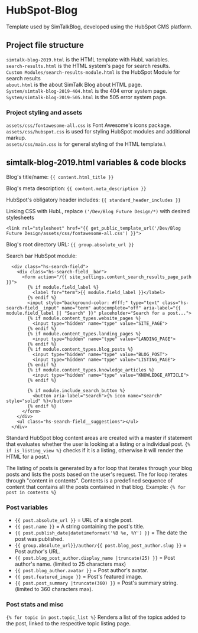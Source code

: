 # HubSpot-Blog

Template used by SimTalkBlog, developed using the HubSpot CMS platform.

## Project file structure

`simtalk-blog-2019.html` is the HTML template with HubL variables.\
`search-results.html` is the HTML system's page for search results.\
`Custom Modules/search-results-module.html` is the HubSpot Module for search results\
`about.html` is the about SimTalk Blog about HTML page.\
`System/simtalk-blog-2019-404.html` is the 404 error system page.\
`System/simtalk-blog-2019-505.html` is the 505 error system page.

### Project styling and assets
`assets/css/fontawesome-all.css` is Font Awesome's icons package.\
`assets/css/hubspot.css` is used for styling HubSpot modules and additional markup.\
`assets/css/main.css` is for general styling of the HTML template.\

## simtalk-blog-2019.html variables & code blocks

Blog's title/name: `{{ content.html_title }}`

Blog's meta description: `{{ content.meta_description }}`

HubSpot's obligatory header includes: `{{ standard_header_includes }}`

Linking CSS with HubL, replace `('/Dev/Blog Future Design/*)` with desired stylesheets

`<link rel="stylesheet" href="{{ get_public_template_url('/Dev/Blog Future Design/assets/css/fontawesome-all.css') }}">`

Blog's root directory URL: `{{ group.absolute_url }}`

Search bar HubSpot module:

```
  <div class="hs-search-field">
    <div class="hs-search-field__bar">
      <form action="/{{ site_settings.content_search_results_page_path }}">
        {% if module.field_label %}
          <label for="term">{{ module.field_label }}</label>
        {% endif %}
        <input style="background-color: #fff;" type="text" class="hs-search-field__input" name="term" autocomplete="off" aria-label="{{ module.field_label || "Search" }}" placeholder="Search for a post...">
        {% if module.content_types.website_pages %}
          <input type="hidden" name="type" value="SITE_PAGE">
        {% endif %}
        {% if module.content_types.landing_pages %}
          <input type="hidden" name="type" value="LANDING_PAGE">
        {% endif %}
        {% if module.content_types.blog_posts %}
          <input type="hidden" name="type" value="BLOG_POST">
          <input type="hidden" name="type" value="LISTING_PAGE">
        {% endif %}
        {% if module.content_types.knowledge_articles %}
          <input type="hidden" name="type" value="KNOWLEDGE_ARTICLE">
        {% endif %}

        {% if module.include_search_button %}
          <button aria-label="Search">{% icon name="search" style="solid" %}</button>
        {% endif %}
      </form>
    </div>
    <ul class="hs-search-field__suggestions"></ul>
  </div>
```

Standard HubSpot blog content areas are created with a master if statement that evaluates whether the user is looking at a listing or a individual post. `{% if is_listing_view %}` checks if it is a listing, otherwise it will render the HTML for a post.\

The listing of posts is generated by a for loop that iterates through your blog posts and lists the posts based on the user's request. The for loop iterates through "content in contents". Contents is a predefined sequence of content that contains all the posts contained in that blog. Example: `{% for post in contents %}`

### Post variables

- `{{ post.absolute_url }}` = URL of a single post.
- `{{ post.name }}` = A string containing the post's title.
- `{{ post.publish_date|datetimeformat('%B %e, %Y') }}` = The date the post was published.
- `{{ group.absolute_url}}/author/{{ post.blog_post_author.slug }}` = Post author's URL.
- `{{ post.blog_post_author.display_name |truncate(25) }}` = Post author's name. (limited to 25 characters max)
- `{{ post.blog_author.avatar }}` = Post author's avatar.
- `{{ post.featured_image }}` = Post's featured image.
- `{{ post.post_summary |truncate(360) }}` = Post's summary string. (limited to 360 characters max).

### Post stats and misc

 `{% for topic in post.topic_list %}` Renders a list of the topics added to the post, linked to the respective topic listing page.
